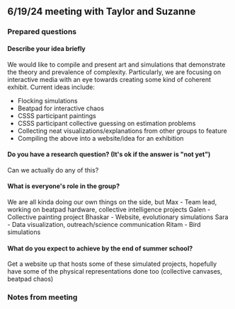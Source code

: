 ## 6/19/24 meeting with Taylor and Suzanne

### Prepared questions
#### Describe your idea briefly
We would like to compile and present art and simulations that demonstrate the theory and prevalence of complexity. Particularly, we are focusing on interactive media with an eye towards creating some kind of coherent exhibit. 
Current ideas include:
- Flocking simulations
- Beatpad for interactive chaos
- CSSS participant paintings
- CSSS participant collective guessing on estimation problems
- Collecting neat visualizations/explanations from other groups to feature
- Compiling the above into a website/idea for an exhibition

#### Do you have a research question? (It's ok if the answer is "not yet")
Can we actually do any of this?

#### What is everyone's role in the group?
We are all kinda doing our own things on the side, but 
Max - Team lead, working on beatpad hardware, collective intelligence projects
Galen - Collective painting project
Bhaskar - Website, evolutionary simulations
Sara - Data visualization, outreach/science communication
Ritam - Bird simulations

#### What do you expect to achieve by the end of summer school?
Get a website up that hosts some of these simulated projects, hopefully have some of the physical representations done too (collective canvases, beatpad chaos)


### Notes from meeting

